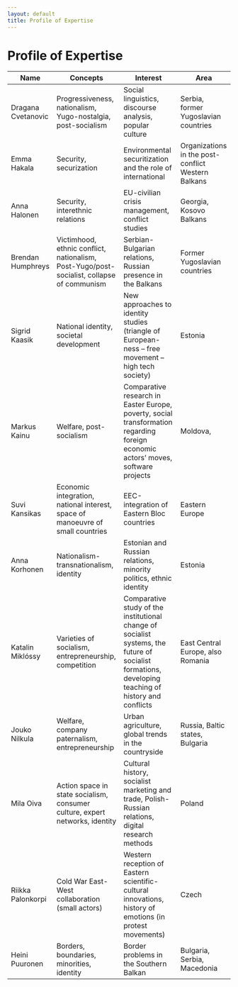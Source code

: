 ```yaml
---
layout: default
title: Profile of Expertise
---
```




Profile of Expertise
===================================

| ﻿Name | Concepts | Interest | Area | 
| --- | --- | --- | --- |
| Dragana Cvetanovic | Progressiveness, nationalism, Yugo-nostalgia, post-socialism | Social linguistics, discourse analysis, popular culture | Serbia, former Yugoslavian countries | 
| Emma  Hakala | Security, securization | Environmental securitization and the role of international | Organizations in the post-conflict Western Balkans | Kosovo | 
| Anna Halonen | Security, interethnic relations | EU-civilian crisis management, conflict studies | Georgia, Kosovo Balkans | 
| Brendan Humphreys | Victimhood, ethnic conflict, nationalism, Post-Yugo/post-socialist, collapse of communism | Serbian-Bulgarian relations, Russian presence in the Balkans | Former Yugoslavian countries | 
| Sigrid Kaasik | National identity, societal development | New approaches to identity studies (triangle of European-ness – free movement – high tech society) | Estonia | 
| Markus Kainu | Welfare, post-socialism | Comparative research in Easter Europe, poverty, social transformation regarding foreign economic actors’ moves, software projects | Moldova, | ‘new’ EU-countries | 
| Suvi Kansikas | Economic integration, national interest, space of manoeuvre of small countries  | EEC-integration of Eastern Bloc countries | Eastern Europe | 
| Anna Korhonen | Nationalism-transnationalism, identity  | Estonian and Russian relations, minority politics, ethnic identity | Estonia | Russia | 
| Katalin Miklóssy | Varieties of socialism, entrepreneurship, competition | Comparative study of the institutional change of socialist systems, the future of socialist formations, developing teaching of history and conflicts | East Central Europe, also Romania | 
| Jouko Nilkula | Welfare, company paternalism, entrepreneurship | Urban agriculture, global trends in the countryside  | Russia, Baltic states, Bulgaria | 
| Mila Oiva | Action space in state socialism, consumer culture, expert networks, identity | Cultural history, socialist marketing and trade, Polish-Russian relations, digital research methods | Poland | 
| Riikka Palonkorpi | Cold War East-West collaboration (small actors) | Western reception of Eastern scientific-cultural innovations, history of emotions (in protest movements) | Czech | Republic | 
| Heini Puuronen | Borders, boundaries, minorities, identity | Border problems in the Southern Balkan | Bulgaria, Serbia, Macedonia |
